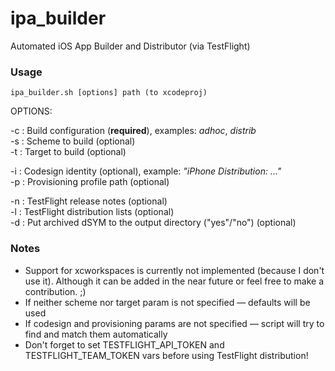 ipa_builder
===========

Automated iOS App Builder and Distributor (via TestFlight)

### Usage
`ipa_builder.sh [options] path (to xcodeproj)`

OPTIONS:

  -c     : Build configuration (**required**), examples: *adhoc*, *distrib*  
  -s     : Scheme to build (optional)  
  -t     : Target to build (optional)  
  
  -i     : Codesign identity (optional), example: *"iPhone Distribution: ..."*   
  -p     : Provisioning profile path (optional)  
  
  -n     : TestFlight release notes (optional)  
  -l     : TestFlight distribution lists (optional)  
  -d     : Put archived dSYM to the output directory ("yes"/"no") (optional)  
   
### Notes

   - Support for xcworkspaces is currently not implemented (because I don't use it). Although it can be added in the near future or feel free to make a contribution. ;)
   - If neither scheme nor target param is not specified — defaults will be used
   - If codesign and provisioning params are not specified — script will try to find and match them automatically
   - Don't forget to set TESTFLIGHT\_API\_TOKEN and TESTFLIGHT\_TEAM\_TOKEN vars before using TestFlight distribution!